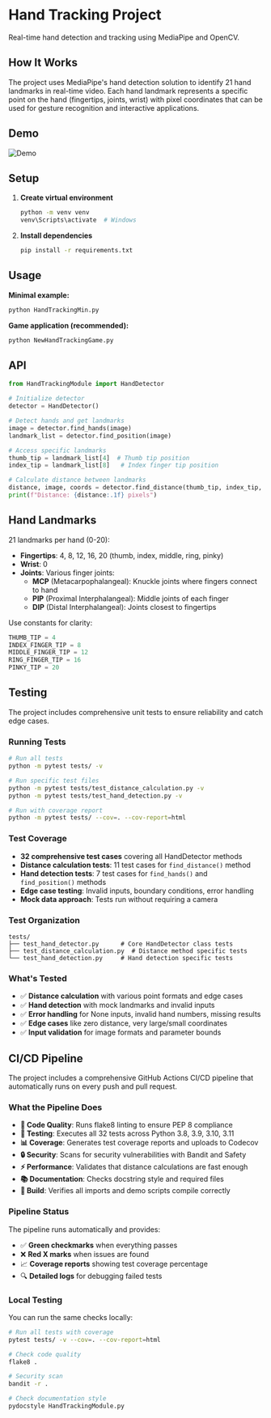 # Hand Tracking Project

Real-time hand detection and tracking using MediaPipe and OpenCV.

## How It Works

The project uses MediaPipe's hand detection solution to identify 21 hand landmarks in real-time video. Each hand landmark represents a specific point on the hand (fingertips, joints, wrist) with pixel coordinates that can be used for gesture recognition and interactive applications.

## Demo

![Demo](assets/demo.gif)

## Setup

1. **Create virtual environment**
   ```bash
   python -m venv venv
   venv\Scripts\activate  # Windows
   ```

2. **Install dependencies**
   ```bash
   pip install -r requirements.txt
   ```

## Usage

**Minimal example:**
```bash
python HandTrackingMin.py
```

**Game application (recommended):**
```bash
python NewHandTrackingGame.py
```

## API

```python
from HandTrackingModule import HandDetector

# Initialize detector
detector = HandDetector()

# Detect hands and get landmarks
image = detector.find_hands(image)
landmark_list = detector.find_position(image)

# Access specific landmarks
thumb_tip = landmark_list[4]  # Thumb tip position
index_tip = landmark_list[8]   # Index finger tip position

# Calculate distance between landmarks
distance, image, coords = detector.find_distance(thumb_tip, index_tip, image, draw=True)
print(f"Distance: {distance:.1f} pixels")
```

## Hand Landmarks

21 landmarks per hand (0-20):
- **Fingertips**: 4, 8, 12, 16, 20 (thumb, index, middle, ring, pinky)
- **Wrist**: 0
- **Joints**: Various finger joints:
  - **MCP** (Metacarpophalangeal): Knuckle joints where fingers connect to hand
  - **PIP** (Proximal Interphalangeal): Middle joints of each finger
  - **DIP** (Distal Interphalangeal): Joints closest to fingertips

Use constants for clarity:
```python
THUMB_TIP = 4
INDEX_FINGER_TIP = 8
MIDDLE_FINGER_TIP = 12
RING_FINGER_TIP = 16
PINKY_TIP = 20
```

## Testing

The project includes comprehensive unit tests to ensure reliability and catch edge cases.

### Running Tests

```bash
# Run all tests
python -m pytest tests/ -v

# Run specific test files
python -m pytest tests/test_distance_calculation.py -v
python -m pytest tests/test_hand_detection.py -v

# Run with coverage report
python -m pytest tests/ --cov=. --cov-report=html
```

### Test Coverage

- **32 comprehensive test cases** covering all HandDetector methods
- **Distance calculation tests**: 11 test cases for `find_distance()` method
- **Hand detection tests**: 7 test cases for `find_hands()` and `find_position()` methods  
- **Edge case testing**: Invalid inputs, boundary conditions, error handling
- **Mock data approach**: Tests run without requiring a camera

### Test Organization

```
tests/
├── test_hand_detector.py      # Core HandDetector class tests
├── test_distance_calculation.py  # Distance method specific tests
└── test_hand_detection.py     # Hand detection specific tests
```

### What's Tested

- ✅ **Distance calculation** with various point formats and edge cases
- ✅ **Hand detection** with mock landmarks and invalid inputs
- ✅ **Error handling** for None inputs, invalid hand numbers, missing results
- ✅ **Edge cases** like zero distance, very large/small coordinates
- ✅ **Input validation** for image formats and parameter bounds

## CI/CD Pipeline

The project includes a comprehensive GitHub Actions CI/CD pipeline that automatically runs on every push and pull request.

### What the Pipeline Does

- **🧹 Code Quality**: Runs flake8 linting to ensure PEP 8 compliance
- **🧪 Testing**: Executes all 32 tests across Python 3.8, 3.9, 3.10, 3.11
- **📊 Coverage**: Generates test coverage reports and uploads to Codecov
- **🔒 Security**: Scans for security vulnerabilities with Bandit and Safety
- **⚡ Performance**: Validates that distance calculations are fast enough
- **📚 Documentation**: Checks docstring style and required files
- **🔧 Build**: Verifies all imports and demo scripts compile correctly

### Pipeline Status

The pipeline runs automatically and provides:
- ✅ **Green checkmarks** when everything passes
- ❌ **Red X marks** when issues are found
- 📈 **Coverage reports** showing test coverage percentage
- 🔍 **Detailed logs** for debugging failed tests

### Local Testing

You can run the same checks locally:

```bash
# Run all tests with coverage
pytest tests/ -v --cov=. --cov-report=html

# Check code quality
flake8 .

# Security scan
bandit -r .

# Check documentation style
pydocstyle HandTrackingModule.py
```
